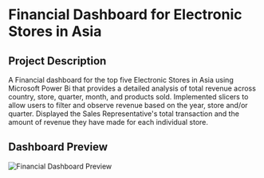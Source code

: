 # Financial Dashboard for Electronic Stores in Asia

## Project Description
A Financial dashboard for the top five Electronic Stores in Asia using Microsoft Power Bi that provides a detailed analysis of total revenue across country, store, quarter, month, and products sold. Implemented slicers to allow users to filter and observe revenue based on the year, store and/or quarter. Displayed the Sales Representative's total transaction and the amount of revenue they have made for each individual store. 


## Dashboard Preview
![Financial Dashboard Preview](https://github.com/alhuyn/Financial-Dashboard-for-Electronic-Stores-in-Asia/assets/158428478/78621ac8-bda9-4cc5-8577-cc4ac0c4d0b1)


